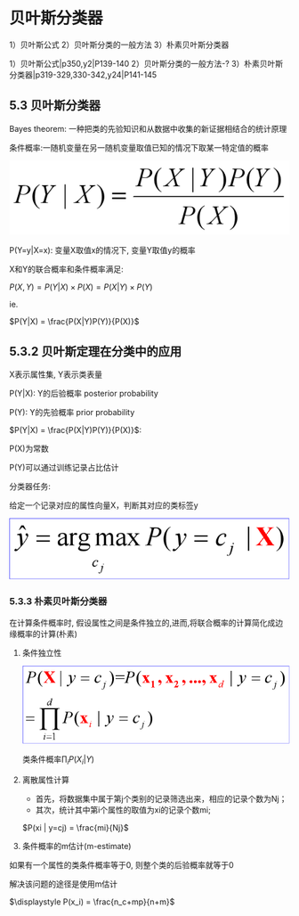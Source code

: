 # 贝叶斯分类器

1）贝叶斯公式
2）贝叶斯分类的一般方法
3）朴素贝叶斯分类器

1）贝叶斯公式|p350,y2|P139-140
2）贝叶斯分类的一般方法-? 3）朴素贝叶斯分类器|p319-329,330-342,y24|P141-145

## 5.3 贝叶斯分类器

Bayes theorem: 一种把类的先验知识和从数据中收集的新证据相结合的统计原理

条件概率:一随机变量在另一随机变量取值已知的情况下取某一特定值的概率

![20220101170627](https://raw.githubusercontent.com/Logible/Image/main/note_image/20220101170627.png)

P(Y=y|X=x): 变量X取值x的情况下, 变量Y取值y的概率

X和Y的联合概率和条件概率满足:

$\displaystyle P(X,Y) = P(Y|X) × P(X) = P(X|Y) × P(Y)$

ie.

$P(Y|X) = \frac{P(X|Y)P(Y)}{P(X)}$

## 5.3.2 贝叶斯定理在分类中的应用

X表示属性集, Y表示类表量

P(Y|X): Y的后验概率 posterior probability

P(Y): Y的先验概率 prior probability

$P(Y|X) = \frac{P(X|Y)P(Y)}{P(X)}$:

P(X)为常数

P(Y)可以通过训练记录占比估计

分类器任务:

给定一个记录对应的属性向量X，判断其对应的类标签y

![20220101213106](https://raw.githubusercontent.com/Logible/Image/main/note_image/20220101213106.png)

### 5.3.3 朴素贝叶斯分类器

在计算条件概率时, 假设属性之间是条件独立的,进而,将联合概率的计算简化成边缘概率的计算(朴素)

1. 条件独立性

    ![20220101221623](https://raw.githubusercontent.com/Logible/Image/main/note_image/20220101221623.png)

    类条件概率$\prod_{i}P(X_i|Y)$

2. 离散属性计算

    - 首先，将数据集中属于第j个类别的记录筛选出来，相应的记录个数为Nj；
    - 其次，统计其中第i个属性的取值为xi的记录个数mi;

    $P(xi | y=cj) = \frac{mi}{Nj}$

3. 条件概率的m估计(m-estimate)

如果有一个属性的类条件概率等于0, 则整个类的后验概率就等于0

解决该问题的途径是使用m估计

$\displaystyle P(x_i) = \frac{n_c+mp}{n+m}$
